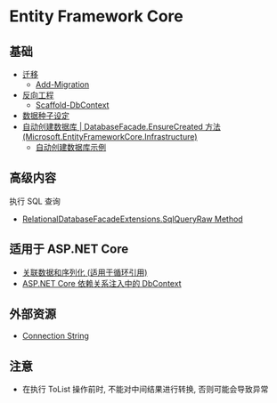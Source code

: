 # Entity Framework Core

## 基础

-   [迁移](https://learn.microsoft.com/zh-cn/ef/core/managing-schemas/migrations)
    -   [Add-Migration](https://learn.microsoft.com/zh-cn/ef/core/cli/powershell#add-migration)
-   [反向工程](https://learn.microsoft.com/zh-cn/ef/core/managing-schemas/scaffolding)
    -   [Scaffold-DbContext](https://learn.microsoft.com/zh-cn/ef/core/cli/powershell#scaffold-dbcontext)
-   [数据种子设定](https://learn.microsoft.com/zh-cn/ef/core/modeling/data-seeding)
-   [自动创建数据库 | DatabaseFacade.EnsureCreated 方法 (Microsoft.EntityFrameworkCore.Infrastructure)](https://learn.microsoft.com/zh-cn/dotnet/api/microsoft.entityframeworkcore.infrastructure.databasefacade.ensurecreated)
    -   [自动创建数据库示例](https://learn.microsoft.com/zh-cn/training/modules/interact-with-data-blazor-web-apps/5-exercise-access-data-from-blazor-components)

## 高级内容

执行 SQL 查询

-   [RelationalDatabaseFacadeExtensions.SqlQueryRaw<TResult> Method](https://learn.microsoft.com/en-us/dotnet/api/microsoft.entityframeworkcore.relationaldatabasefacadeextensions.sqlqueryraw)

## 适用于 ASP.NET Core

-   [关联数据和序列化 (适用于循环引用)](https://learn.microsoft.com/zh-cn/ef/core/querying/related-data/serialization)
-   [ASP.NET Core 依赖关系注入中的 DbContext](https://learn.microsoft.com/zh-cn/ef/core/dbcontext-configuration/#dbcontext-in-dependency-injection-for-aspnet-core)

## 外部资源

-   [Connection String](https://www.connectionstrings.com/sqlite/)

## 注意

-   在执行 ToList 操作前时, 不能对中间结果进行转换, 否则可能会导致异常

